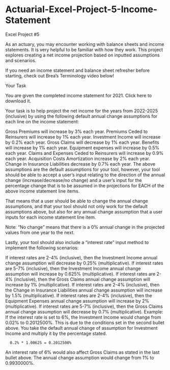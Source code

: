 # Actuarial-Excel-Project-5-Income-Statement

Excel Project #5
 

As an actuary, you may encounter working with balance sheets and income statements. It is very helpful to be familiar with how they work. This project explores creating a net income projection based on inputted assumptions and scenarios.

If you need an income statement and balance sheet refresher before starting, check out Brea’s Terminology video below!


Your Task

You are given the completed income statement for 2021. Click here to download it.

Your task is to help project the net income for the years from 2022-2025 (inclusive) by using the following default annual change assumptions for each line on the income statement:

Gross Premiums will increase by 3% each year.
Premiums Ceded to Reinsurers will increase by 1% each year.
Investment Income will increase by 0.2% each year.
Gross Claims will decrease by 1% each year.
Benefits will increase by 1% each year.
Equipment expenses will increase by 0.5% each year.
Claims and Expenses Ceded to Reinsurers will increase by 0.9% each year.
Acquisition Costs Amortization increase by 2% each year.
Change in Insurance Liabilities decrease by 0.7% each year.
The above assumptions are the default assumptions for your tool, however, your tool should be able to accept a user’s input relating to the direction of the annual change (increase/decrease/no change) and a user’s input for the percentage change that is to be assumed in the projections for EACH of the above income statement line items.

That means that a user should be able to change the annual change assumptions, and that your tool should not only work for the default assumptions above, but also for any annual change assumption that a user inputs for each income statement line item.

Note: “No change” means that there is a 0% annual change in the projected values from one year to the next.

Lastly, your tool should also include a “interest rate” input method to implement the following scenarios:

If interest rates are 2-4% (inclusive), then the Investment Income annual change assumption will decrease by 0.25% (multiplicative).
If interest rates are 5-7% (inclusive), then the Investment Income annual change assumption will increase by 0.625% (multiplicative).
If interest rates are 2-4% (inclusive), then the Gross Claims annual change assumption will increase by 1% (multiplicative).
If interest rates are 2-4% (inclusive), then the Change in Insurance Liabilities annual change assumption will increase by 1.5% (multiplicative).
If interest rates are 2-4% (inclusive), then the Equipment Expenses annual change assumption will increase by 2% (multiplicative).
If interest rates are 5-7% (inclusive), then the Gross Claims annual change assumption will decrease by 0.7% (multiplicative).
Example: If the interest rate is set to 6%, the Investment Income would change from 0.02% to 0.2012500%. This is due to the conditions set in the second bullet above. You take the default annual change of assumption for Investment Income and multiply it by the percentage stated. 

      0.2% * 1.00625 = 0.2012500%

An interest rate of 6% would also affect Gross Claims as stated in the last bullet above. The annual change assumption would change from 1% to 0.9930000%. 


